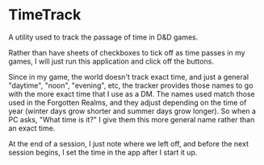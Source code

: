 # TimeTrack

A utility used to track the passage of time in D&D games.

Rather than have sheets of checkboxes to tick off as time passes in my games,
I will just run this application and click off the buttons.

Since in my game, the world doesn't track exact time, and just a general 
"daytime", "noon", "evening", etc, the tracker provides those names to go with
the more exact time that I use as a DM. The names used match those used in the
Forgotten Realms, and they adjust depending on the time of year (winter days
grow shorter and summer days grow longer). So when a PC asks, "What time is 
it?" I give them this more general name rather than an exact time.

At the end of a session, I just note where we left off, and before the next 
session begins, I set the time in the app after I start it up.


